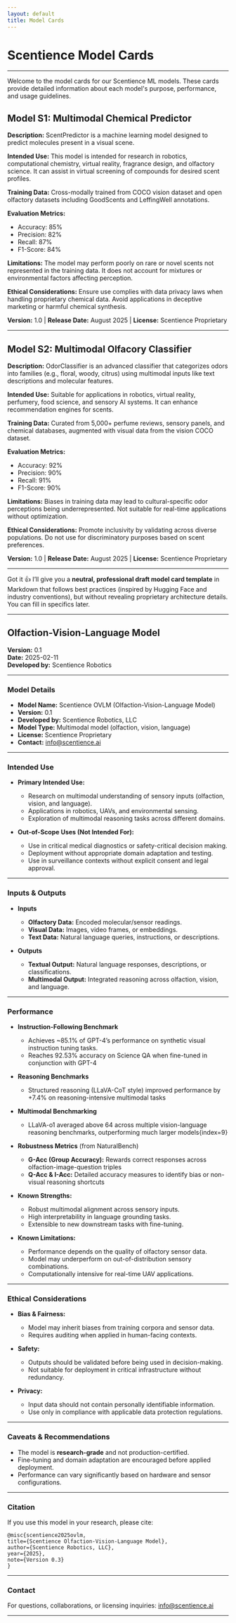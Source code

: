 ```yaml
---
layout: default
title: Model Cards
---
```


# Scentience Model Cards
---
Welcome to the model cards for our Scentience ML models. These cards provide detailed information about each model's purpose, performance, and usage guidelines.

## Model S1: Multimodal Chemical Predictor

**Description:** ScentPredictor is a machine learning model designed to predict molecules present in a visual scene.

**Intended Use:** This model is intended for research in robotics, computational chemistry, virtual reality, fragrance design, and olfactory science. It can assist in virtual screening of compounds for desired scent profiles.

**Training Data:** Cross-modally trained from COCO vision dataset and open olfactory datasets including GoodScents and LeffingWell annotations.

**Evaluation Metrics:**

- Accuracy: 85%
- Precision: 82%
- Recall: 87%
- F1-Score: 84%

**Limitations:** The model may perform poorly on rare or novel scents not represented in the training data. It does not account for mixtures or environmental factors affecting perception.

**Ethical Considerations:** Ensure use complies with data privacy laws when handling proprietary chemical data. Avoid applications in deceptive marketing or harmful chemical synthesis.

**Version:** 1.0 | **Release Date:** August 2025 | **License:** Scentience Proprietary

---

## Model S2: Multimodal Olfacory Classifier

**Description:** OdorClassifier is an advanced classifier that categorizes odors into families (e.g., floral, woody, citrus) using multimodal inputs like text descriptions and molecular features.

**Intended Use:** Suitable for applications in robotics, virtual reality, perfumery, food science, and sensory AI systems. It can enhance recommendation engines for scents.

**Training Data:** Curated from 5,000+ perfume reviews, sensory panels, and chemical databases, augmented with visual data from the vision COCO dataset.

**Evaluation Metrics:**

- Accuracy: 92%
- Precision: 90%
- Recall: 91%
- F1-Score: 90%

**Limitations:** Biases in training data may lead to cultural-specific odor perceptions being underrepresented. Not suitable for real-time applications without optimization.

**Ethical Considerations:** Promote inclusivity by validating across diverse populations. Do not use for discriminatory purposes based on scent preferences.

**Version:** 1.0 | **Release Date:** August 2025 | **License:** Scentience Proprietary


---
Got it 👍 I’ll give you a **neutral, professional draft model card template** in Markdown that follows best practices (inspired by Hugging Face and industry conventions), but without revealing proprietary architecture details. You can fill in specifics later.

---

## Olfaction-Vision-Language Model  
**Version:** 0.1  
**Date:** 2025-02-11  
**Developed by:** Scentience Robotics  

---

### Model Details

- **Model Name:** Scentience OVLM (Olfaction-Vision-Language Model)  
- **Version:** 0.1  
- **Developed by:** Scentience Robotics, LLC  
- **Model Type:** Multimodal model (olfaction, vision, language)  
- **License:** Scentience Proprietary  
- **Contact:** [info@scentience.ai](info@scentience.ai)

---

### Intended Use

- **Primary Intended Use:**  
  - Research on multimodal understanding of sensory inputs (olfaction, vision, and language).  
  - Applications in robotics, UAVs, and environmental sensing.  
  - Exploration of multimodal reasoning tasks across different domains.  

- **Out-of-Scope Uses (Not Intended For):**  
  - Use in critical medical diagnostics or safety-critical decision making.  
  - Deployment without appropriate domain adaptation and testing.  
  - Use in surveillance contexts without explicit consent and legal approval.  

---

### Inputs & Outputs

- **Inputs**  
    - **Olfactory Data:** Encoded molecular/sensor readings.  
    - **Visual Data:** Images, video frames, or embeddings.  
    - **Text Data:** Natural language queries, instructions, or descriptions.  

- **Outputs**  
    - **Textual Output:** Natural language responses, descriptions, or classifications.  
    - **Multimodal Output:** Integrated reasoning across olfaction, vision, and language.  

---

### Performance

- **Instruction-Following Benchmark**
  - Achieves ~85.1% of GPT-4’s performance on synthetic visual instruction tuning tasks.  
  - Reaches 92.53% accuracy on Science QA when fine-tuned in conjunction with GPT-4

- **Reasoning Benchmarks**
  - Structured reasoning (LLaVA-CoT style) improved performance by +7.4% on reasoning-intensive multimodal tasks

- **Multimodal Benchmarking**
  - LLaVA-o1 averaged above 64 across multiple vision-language reasoning benchmarks, outperforming much larger models{index=9}

- **Robustness Metrics** (from NaturalBench)
  - **G-Acc (Group Accuracy):** Rewards correct responses across olfaction-image-question triples
  - **Q-Acc & I-Acc:** Detailed accuracy measures to identify bias or non-visual reasoning shortcuts

- **Known Strengths:**  
  - Robust multimodal alignment across sensory inputs.  
  - High interpretability in language grounding tasks.  
  - Extensible to new downstream tasks with fine-tuning.  

- **Known Limitations:**  
  - Performance depends on the quality of olfactory sensor data.  
  - Model may underperform on out-of-distribution sensory combinations.  
  - Computationally intensive for real-time UAV applications.  

---

### Ethical Considerations

- **Bias & Fairness:**  
  - Model may inherit biases from training corpora and sensor data.  
  - Requires auditing when applied in human-facing contexts.  

- **Safety:**  
  - Outputs should be validated before being used in decision-making.  
  - Not suitable for deployment in critical infrastructure without redundancy.  

- **Privacy:**  
  - Input data should not contain personally identifiable information.  
  - Use only in compliance with applicable data protection regulations.  

---

### Caveats & Recommendations

- The model is **research-grade** and not production-certified.  
- Fine-tuning and domain adaptation are encouraged before applied deployment.  
- Performance can vary significantly based on hardware and sensor configurations.  

---

### Citation

If you use this model in your research, please cite:  

```
@misc{scentience2025ovlm,
title={Scentience Olfaction-Vision-Language Model},
author={Scentience Robotics, LLC},
year={2025},
note={Version 0.3}
}
```

---

### Contact

For questions, collaborations, or licensing inquiries: [info@scentience.ai](info@scentience.ai) 

---